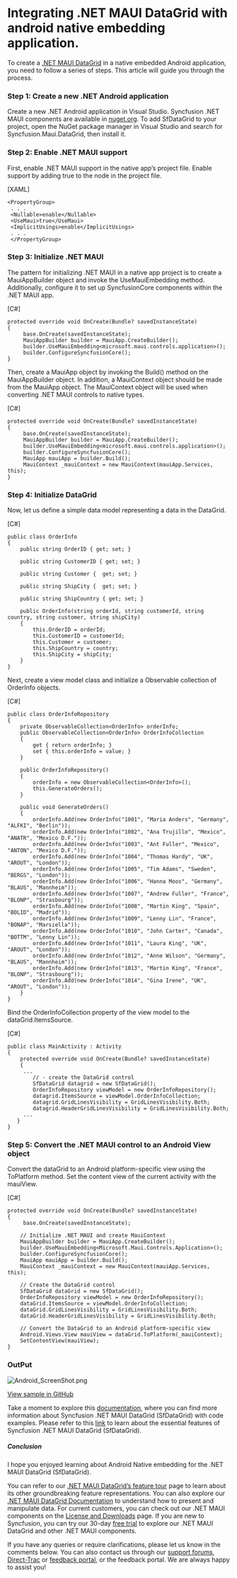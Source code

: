 # Integrating .NET MAUI DataGrid with android native embedding application.

To create a [.NET MAUI DataGrid]( https://www.syncfusion.com/maui-controls/maui-datagrid) in a native embedded Android application, you need to follow a series of steps. This article will guide you through the process.
### Step 1: Create a new .NET Android application
Create a new .NET Android application in Visual Studio. Syncfusion .NET MAUI components are available in [nuget.org](https://www.nuget.org/). To add SfDataGrid to your project, open the NuGet package manager in Visual Studio and search for Syncfusion.Maui.DataGrid, then install it.
### Step 2: Enable .NET MAUI support
First, enable .NET MAUI support in the native app’s project file. Enable support by adding <UseMaui>true</UseMaui> to the <PropertyGroup> node in the project file.

[XAML]
```
<PropertyGroup>
 . . . 
 <Nullable>enable</Nullable> 
 <UseMaui>true</UseMaui> 
 <ImplicitUsings>enable</ImplicitUsings> 
 . . . 
 </PropertyGroup>
```
### Step 3: Initialize .NET MAUI
The pattern for initializing .NET MAUI in a native app project is to create a MauiAppBuilder object and invoke the UseMauiEmbedding method. Additionally, configure it to set up SyncfusionCore components within the .NET MAUI app.

[C#]
```
protected override void OnCreate(Bundle? savedInstanceState)
{
     base.OnCreate(savedInstanceState);
     MauiAppBuilder builder = MauiApp.CreateBuilder();
     builder.UseMauiEmbedding<microsoft.maui.controls.application>();
     builder.ConfigureSyncfusionCore();
}
```
Then, create a MauiApp object by invoking the Build() method on the MauiAppBuilder object. In addition, a MauiContext object should be made from the MauiApp object. The MauiContext object will be used when converting .NET MAUI controls to native types.

[C#]
```
protected override void OnCreate(Bundle? savedInstanceState)
{
     base.OnCreate(savedInstanceState);
     MauiAppBuilder builder = MauiApp.CreateBuilder();
     builder.UseMauiEmbedding<microsoft.maui.controls.application>();
     builder.ConfigureSyncfusionCore();
     MauiApp mauiApp = builder.Build();
     MauiContext _mauiContext = new MauiContext(mauiApp.Services, this);
}
```
### Step 4: Initialize DataGrid
Now, let us define a simple data model representing a data in the DataGrid.

[C#]
```
public class OrderInfo
{
    public string OrderID { get; set; }

    public string CustomerID { get; set; }

    public string Customer {  get; set; }

    public string ShipCity {  get; set; }

    public string ShipCountry { get; set; }

    public OrderInfo(string orderId, string customerId, string country, string customer, string shipCity)
    {
        this.OrderID = orderId;
        this.CustomerID = customerId;
        this.Customer = customer;
        this.ShipCountry = country;
        this.ShipCity = shipCity;
    }
}
```

Next, create a view model class and initialize a Observable collection of OrderInfo objects.

[C#]
```
public class OrderInfoRepository
{
    private ObservableCollection<OrderInfo> orderInfo;
    public ObservableCollection<OrderInfo> OrderInfoCollection
    {
        get { return orderInfo; }
        set { this.orderInfo = value; }
    }

    public OrderInfoRepository()
    {
        orderInfo = new ObservableCollection<OrderInfo>();
        this.GenerateOrders();
    }

    public void GenerateOrders()
    {
        orderInfo.Add(new OrderInfo("1001", "Maria Anders", "Germany", "ALFKI", "Berlin"));
        orderInfo.Add(new OrderInfo("1002", "Ana Trujillo", "Mexico", "ANATR", "Mexico D.F."));
        orderInfo.Add(new OrderInfo("1003", "Ant Fuller", "Mexico", "ANTON", "Mexico D.F."));
        orderInfo.Add(new OrderInfo("1004", "Thomas Hardy", "UK", "AROUT", "London"));
        orderInfo.Add(new OrderInfo("1005", "Tim Adams", "Sweden", "BERGS", "London"));
        orderInfo.Add(new OrderInfo("1006", "Hanna Moos", "Germany", "BLAUS", "Mannheim"));
        orderInfo.Add(new OrderInfo("1007", "Andrew Fuller", "France", "BLONP", "Strasbourg"));
        orderInfo.Add(new OrderInfo("1008", "Martin King", "Spain", "BOLID", "Madrid"));
        orderInfo.Add(new OrderInfo("1009", "Lenny Lin", "France", "BONAP", "Marsiella"));
        orderInfo.Add(new OrderInfo("1010", "John Carter", "Canada", "BOTTM", "Lenny Lin"));
        orderInfo.Add(new OrderInfo("1011", "Laura King", "UK", "AROUT", "London"));
        orderInfo.Add(new OrderInfo("1012", "Anne Wilson", "Germany", "BLAUS", "Mannheim"));
        orderInfo.Add(new OrderInfo("1013", "Martin King", "France", "BLONP", "Strasbourg"));
        orderInfo.Add(new OrderInfo("1014", "Gina Irene", "UK", "AROUT", "London"));
    }
}
```
Bind the OrderInfoCollection property of the view model to the dataGrid.ItemsSource.

[C#]
```
public class MainActivity : Activity
{
    protected override void OnCreate(Bundle? savedInstanceState)
    {
     ...
        // - create the DataGrid control
        SfDataGrid datagrid = new SfDataGrid();
        OrderInfoRepository viewModel = new OrderInfoRepository();
        datagrid.ItemsSource = viewModel.OrderInfoCollection;
        datagrid.GridLinesVisibility = GridLinesVisibility.Both;
        datagrid.HeaderGridLinesVisibility = GridLinesVisibility.Both;
     ...
   }
}
```
### Step 5: Convert the .NET MAUI control to an Android View object
Convert the dataGrid to an Android platform-specific view using the ToPlatform method. Set the content view of the current activity with the mauiView.

[C#]
```
protected override void OnCreate(Bundle? savedInstanceState)
{
     base.OnCreate(savedInstanceState);
    
    // Initialize .NET MAUI and create MauiContext
    MauiAppBuilder builder = MauiApp.CreateBuilder();
    builder.UseMauiEmbedding<Microsoft.Maui.Controls.Application>();
    builder.ConfigureSyncfusionCore();
    MauiApp mauiApp = builder.Build();
    MauiContext _mauiContext = new MauiContext(mauiApp.Services, this);
    
    // Create the DataGrid control
    SfDataGrid dataGrid = new SfDataGrid();
    OrderInfoRepository viewModel = new OrderInfoRepository();
    dataGrid.ItemsSource = viewModel.OrderInfoCollection;
    dataGrid.GridLinesVisibility = GridLinesVisibility.Both;
    dataGrid.HeaderGridLinesVisibility = GridLinesVisibility.Both;

    // Convert the DataGrid to an Android platform-specific view
    Android.Views.View mauiView = dataGrid.ToPlatform(_mauiContext);
    SetContentView(mauiView);
}
```
### OutPut
 ![Android_ScreenShot.png](https://support.syncfusion.com/kb/agent/attachment/inline?token=eyJhbGciOiJodHRwOi8vd3d3LnczLm9yZy8yMDAxLzA0L3htbGRzaWctbW9yZSNobWFjLXNoYTI1NiIsInR5cCI6IkpXVCJ9.eyJpZCI6IjI2NzU0Iiwib3JnaWQiOiIzIiwiaXNzIjoic3VwcG9ydC5zeW5jZnVzaW9uLmNvbSJ9.7MBTv5ylTjj8UHoL3jXMsNaqLbjci1jpJorqfXqMzo0)

[View sample in GitHub](https://github.com/SyncfusionExamples/Integrating-.NET-MAUI-DataGrid-with-android-native-embedding-application/tree/master)

Take a moment to explore this [documentation](https://help.syncfusion.com/maui/datagrid/overview), where you can find more information about Syncfusion .NET MAUI DataGrid (SfDataGrid) with code examples. Please refer to this [link](https://www.syncfusion.com/maui-controls/maui-datagrid) to learn about the essential features of Syncfusion .NET MAUI DataGrid (SfDataGrid).
 
##### Conclusion
 
I hope you enjoyed learning about Android Native embedding for the .NET MAUI DataGrid (SfDataGrid).
 
You can refer to our [.NET MAUI DataGrid’s feature tour](https://www.syncfusion.com/maui-controls/maui-datagrid) page to learn about its other groundbreaking feature representations. You can also explore our [.NET MAUI DataGrid Documentation](https://help.syncfusion.com/maui/datagrid/getting-started) to understand how to present and manipulate data. 
For current customers, you can check out our .NET MAUI components on the [License and Downloads](https://www.syncfusion.com/sales/teamlicense) page. If you are new to Syncfusion, you can try our 30-day [free trial](https://www.syncfusion.com/downloads/maui) to explore our .NET MAUI DataGrid and other .NET MAUI components.
 
If you have any queries or require clarifications, please let us know in the comments below. You can also contact us through our [support forums](https://www.syncfusion.com/forums), [Direct-Trac](https://support.syncfusion.com/create) or [feedback portal](https://www.syncfusion.com/feedback/maui?control=sfdatagrid), or the feedback portal. We are always happy to assist you!


